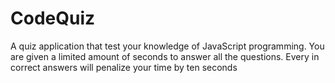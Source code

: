# CodeQuiz
A quiz application that test your knowledge of JavaScript programming.
You are given a limited amount of seconds to answer all the questions. 
Every in correct answers will penalize your time by ten seconds
